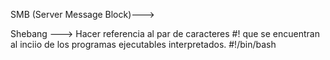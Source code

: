 SMB (Server Message Block)--->

Shebang ---> Hacer referencia al par de caracteres #! que se encuentran
al inciio de los programas ejecutables interpretados. #!/bin/bash